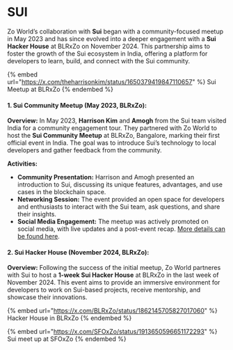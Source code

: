 # SUI

Zo World’s collaboration with **Sui** began with a community-focused meetup in May 2023 and has since evolved into a deeper engagement with a **Sui Hacker House** at BLRxZo on November 2024. This partnership aims to foster the growth of the Sui ecosystem in India, offering a platform for developers to learn, build, and connect with the Sui community.

{% embed url="https://x.com/theharrisonkim/status/1650379419847110657" %}
Sui Meetup at BLRxZo
{% endembed %}

#### **1. Sui Community Meetup (May 2023, BLRxZo):**

**Overview:** In May 2023, **Harrison Kim** and **Amogh** from the Sui team visited India for a community engagement tour. They partnered with Zo World to host the **Sui Community Meetup** at BLRxZo, Bangalore, marking their first official event in India. The goal was to introduce Sui’s technology to local developers and gather feedback from the community.

**Activities:**

* **Community Presentation:** Harrison and Amogh presented an introduction to Sui, discussing its unique features, advantages, and use cases in the blockchain space.
* **Networking Session:** The event provided an open space for developers and enthusiasts to interact with the Sui team, ask questions, and share their insights.
* **Social Media Engagement:** The meetup was actively promoted on social media, with live updates and a post-event recap. [More details can be found here](https://x.com/theharrisonkim/status/1652901488715509761).

#### **2. Sui Hacker House (November 2024, BLRxZo):**

**Overview:** Following the success of the initial meetup, Zo World partneres with Sui to host a **1-week Sui Hacker House** at BLRxZo in the last week of November 2024. This event aims to provide an immersive environment for developers to work on Sui-based projects, receive mentorship, and showcase their innovations.

{% embed url="https://x.com/BLRxZo/status/1862145705827017060" %}
Hacker House in BLRxZo
{% endembed %}

{% embed url="https://x.com/SFOxZo/status/1913650596651172293" %}
Sui meet up at SFOxZo
{% endembed %}
